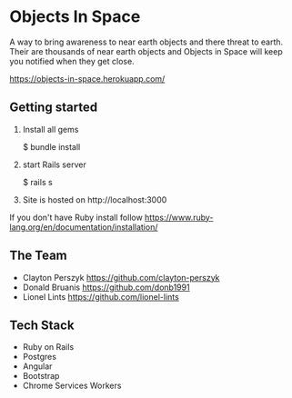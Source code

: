 # Objects In Space

A way to bring awareness to near earth objects and there threat to earth. Their are thousands of near earth objects and Objects in Space will keep you notified when they get close.

https://objects-in-space.herokuapp.com/

## Getting started

1. Install all gems

    $ bundle install
1. start Rails server

    $ rails s
1. Site is hosted on http://localhost:3000

If you don't have Ruby install follow https://www.ruby-lang.org/en/documentation/installation/

## The Team
- Clayton Perszyk https://github.com/clayton-perszyk
- Donald Bruanis https://github.com/donb1991
- Lionel Lints https://github.com/lionel-lints

## Tech Stack

- Ruby on Rails
- Postgres
- Angular
- Bootstrap
- Chrome Services Workers
